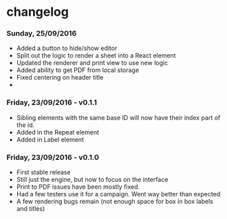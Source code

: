 # changelog

### Sunday, 25/09/2016
- Added a button to hide/show editor
- Split out the logic to render a sheet into a React element
- Updated the renderer and print view to use new logic
- Added ability to get PDF from local storage
- Fixed centering on header title
-


### Friday, 23/09/2016 - v0.1.1
- Sibling elements with the same base ID will now have their index part of the id.
- Added in the Repeat element
- Added in Label element


### Friday, 23/09/2016 - v0.1.0

- First stable release
- Still just the engine, but now to focus on the interface
- Print to PDF issues have been mostly fixed.
- Had a few testers use it for a campaign. Went way better than expected
- A few rendering bugs remain (not enough space for box in box labels and titles)